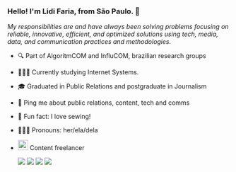 <!--**lidifaria/lidifaria** is a ✨ _special_ ✨ repository because its `README.md` (this file) appears on your GitHub profile.-->

### Hello! I'm Lidi Faria, from São Paulo. 👋

<i>My responsibilities are and have always been solving problems focusing on reliable, innovative, efficient, and optimized solutions using tech, media, data, and communication practices and methodologies.</i>

- 🔍 Part of AlgoritmCOM and InfluCOM, brazilian research groups
- 🧑🏻‍💻 Currently studying Internet Systems.
- 🎓 Graduated in Public Relations and postgraduate in Journalism
- 💬 Ping me about public relations, content, tech and comms
- 🧵 Fun fact: I love sewing!
- 👩🏻‍💼 Pronouns: her/ela/dela
- <img src="https://media.giphy.com/media/WUlplcMpOCEmTGBtBW/giphy.gif" width="23"> Content freelancer 

  <a href="https://www.linkedin.com/in/lidifaria" target="_blank"><img src="https://img.shields.io/badge/-LinkedIn-%230077B5?style=for-the-badge&logo=linkedin&logoColor=white" target="_blank"></a> 
  <a href = "mailto:falecom@lidifaria.com"><img src="https://img.shields.io/badge/-Gmail-%23333?style=for-the-badge&logo=gmail&logoColor=white" target="_blank"></a>
  <a href="https://instagram.com/lidifaria" target="_blank"><img src="https://img.shields.io/badge/-Instagram-%23E4405F?style=for-the-badge&logo=instagram&logoColor=white" target="_blank"></a>
 	<a href="https://www.twitch.tv/lidifaria" target="_blank"><img src="https://img.shields.io/badge/Twitch-9146FF?style=for-the-badge&logo=twitch&logoColor=white" target="_blank"></a> 
